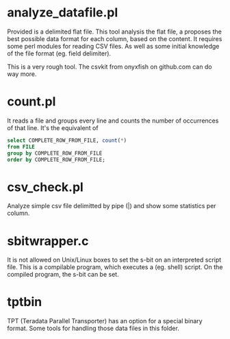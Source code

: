 analyze_datafile.pl
===================
Provided is a delimited flat file. This tool analysis the flat file, a proposes the best possible data format for each column, based on the content.
It requires some perl modules for reading CSV files. As well as some initial knowledge of the file format (eg. field delimiter).

This is a very rough tool. The csvkit from onyxfish on github.com can do way more.

count.pl
========
It reads a file and groups every line and counts the number of occurrences of that line.
It's the equivalent of

```sql
select COMPLETE_ROW_FROM_FILE, count(*)
from FILE
group by COMPLETE_ROW_FROM_FILE
order by COMPLETE_ROW_FROM_FILE;
```

csv_check.pl
============
Analyze simple csv file delimitted by pipe (|) and show some statistics per column.

sbitwrapper.c
=============
It is not allowed on Unix/Linux boxes to set the s-bit on an interpreted script file.
This is a compilable program, which executes a (eg. shell) script. On the compiled program, the s-bit can be set.

tptbin
======
TPT (Teradata Parallel Transporter) has an option for a special binary format.
Some tools for handling those data files in this folder.
